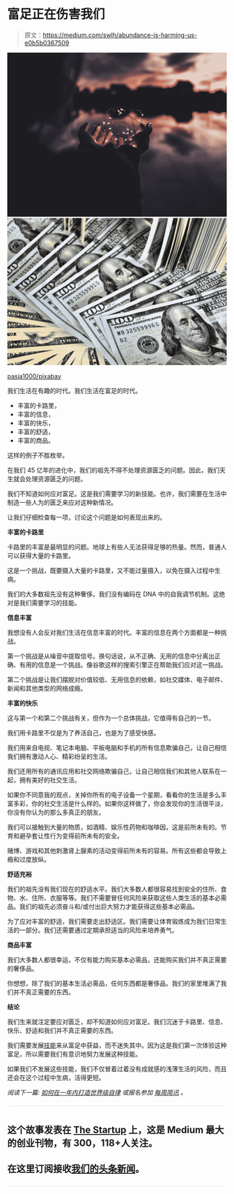 # 富足正在伤害我们

> 原文：<https://medium.com/swlh/abundance-is-harming-us-e0b5b0367509>

![](img/1293af8269f229cc1e184726f23c5d0d.png)![](img/88070808cde236425e57cc68893c3cfe.png)

[pasja1000/pixabay](https://pixabay.com/en/america-the-dollar-president-3125467/)

我们生活在有趣的时代。我们生活在富足的时代。

*   丰富的卡路里，
*   丰富的信息，
*   丰富的快乐，
*   丰富的舒适，
*   丰富的商品。

这样的例子不胜枚举。

在我们 45 亿年的进化中，我们的祖先不得不处理资源匮乏的问题。因此，我们天生就会处理资源匮乏的问题。

我们不知道如何应对富足。这是我们需要学习的新技能。也许，我们需要在生活中制造一些人为的匮乏来应对这种新情况。

让我们仔细检查每一项，讨论这个问题是如何表现出来的。

**丰富的卡路里**

卡路里的丰富是最明显的问题。地球上有些人无法获得足够的热量。然而，普通人可以获得大量的卡路里。

这是一个挑战，既要摄入大量的卡路里，又不能过量摄入，以免在摄入过程中生病。

我们的大多数祖先没有这种奢侈。我们没有编码在 DNA 中的自我调节机制。这绝对是我们需要学习的技能。

**信息丰富**

我想没有人会反对我们生活在信息丰富的时代。丰富的信息在两个方面都是一种挑战。

第一个挑战是从噪音中提取信号。换句话说，从不正确、无用的信息中分离出正确、有用的信息是一个挑战。像谷歌这样的搜索引擎正在帮助我们应对这一挑战。

第二个挑战是让我们摆脱对价值较低、无用信息的依赖，如社交媒体、电子邮件、新闻和其他类型的网络成瘾。

**丰富的快乐**

这与第一个和第二个挑战有关，但作为一个总体挑战，它值得有自己的一节。

我们用卡路里不仅是为了养活自己，也是为了感受快感。

我们用来自电视、笔记本电脑、平板电脑和手机的所有信息欺骗自己，让自己相信我们拥有激动人心、精彩纷呈的生活。

我们还用所有的通讯应用和社交网络欺骗自己，让自己相信我们和其他人联系在一起，拥有美好的社交生活。

如果你不同意我的观点，关掉你所有的电子设备一个星期，看看你的生活是多么丰富多彩，你的社交生活是什么样的。如果你这样做了，你会发现你的生活很平淡，你没有你认为的那么多真正的朋友。

我们可以接触到大量的物质，如酒精、娱乐性药物和咖啡因，这是前所未有的。节育和避孕套让性行为变得前所未有的安全。

赌博、游戏和其他刺激肾上腺素的活动变得前所未有的容易。所有这些都会导致上瘾和过度放纵。

**舒适充裕**

我们的祖先没有我们现在的舒适水平。我们大多数人都很容易找到安全的住所、食物、水、住所、衣服等等。我们不需要冒任何风险来获取这些人类生活的基本必需品。我们的祖先必须奋斗和/或付出巨大努力才能获得这些基本必需品。

为了应对丰富的舒适，我们需要走出舒适区。我们需要让体育锻炼成为我们日常生活的一部分。我们还需要通过定期承担适当的风险来培养勇气。

**商品丰富**

我们大多数人都很幸运，不仅有能力购买基本必需品，还能购买我们并不真正需要的奢侈品。

你想想，除了我们的基本生活必需品，任何东西都是奢侈品。我们的家里堆满了我们并不真正需要的东西。

**结论**

我们生来就注定要应对匮乏，却不知道如何应对富足。我们沉迷于卡路里、信息、快乐、舒适和我们并不真正需要的东西。

我们需要发展[技能](https://ideavisionaction.com/personal-development/how-to-build-world-class-self-discipline-in-a-single-year/)来从富足中获益，而不迷失其中。因为这是我们第一次体验这种富足，所以需要我们有意识地努力发展这种技能。

如果我们不发展这些技能，我们不仅冒着过着没有成就感的浅薄生活的风险，而且还会在这个过程中生病，活得更短。

*阅读下一篇:* [*如何在一年内打造世界级自律*](https://ideavisionaction.com/personal-development/how-to-build-world-class-self-discipline-in-a-single-year/) *或报名参加* [*每周简讯*](https://ideavisionaction.com/email-newsletter/) *。*

![](img/731acf26f5d44fdc58d99a6388fe935d.png)

## 这个故事发表在 [The Startup](https://medium.com/swlh) 上，这是 Medium 最大的创业刊物，有 300，118+人关注。

## 在这里订阅接收[我们的头条新闻](http://growthsupply.com/the-startup-newsletter/)。

![](img/731acf26f5d44fdc58d99a6388fe935d.png)